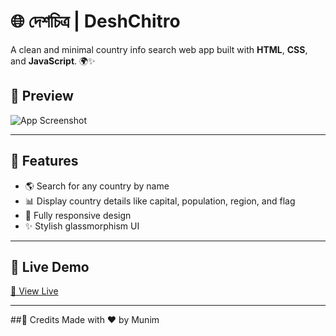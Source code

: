 # 🌐 দেশচিত্র | DeshChitro

A clean and minimal country info search web app built with **HTML**, **CSS**, and **JavaScript**. 🌍✨

## 📸 Preview

![App Screenshot](https://i.postimg.cc/65SG7fn7/Screenshot-1534.png)

---

## 📖 Features

- 🌎 Search for any country by name  
- 📊 Display country details like capital, population, region, and flag  
- 📱 Fully responsive design  
- ✨ Stylish glassmorphism UI  

---

## 🚀 Live Demo

[🔗 View Live](https://deshchitro.netlify.app)

---

##🎨 Credits
Made with ❤️ by Munim
